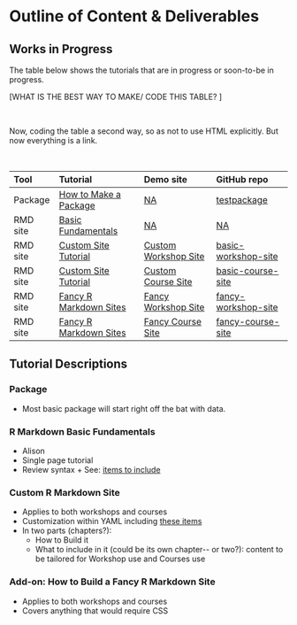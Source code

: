 # Outline of Content & Deliverables

## Works in Progress

The table below shows the tutorials that are in progress or soon-to-be in progress.
  
  [WHAT IS THE BEST WAY TO MAKE/ CODE THIS TABLE? ]
  





<!--html_preserve--><div id="htmlwidget-bb37175f2a0397c741d4" style="width:100%;height:auto;" class="datatables html-widget"></div>
<script type="application/json" data-for="htmlwidget-bb37175f2a0397c741d4">{"x":{"filter":"none","data":[["1","2","3","4","5","6"],["Package","RMD site","RMD site","RMD site","RMD site ","RMD site"],["How to make a package","Basic Fundamentals","Custom Site Tutorial","Custom Site Tutorial","Fancy R Markdown Sites","Fancy R Markdown Sites"],["NA","NA","<a href=\"https://rstudio4edu.github.io/basic-workshop-site/\">Custom Workshop site<\/a>","<a href=\"https://rstudio4edu.github.io/basic-course-website/\"> Custom Course site<\/a>","<a href=\"https://rstudio4edu.github.io/fancy-workshop-site/\">Fancy Workshop site<\/a>","<a href=\"https://rstudio4edu.github.io/fancy-course-site\"> Fancy Course Site<\/a>"],["<a href= \"https://github.com/rstudio4edu/testpackage\">test package<\/a>","TBA","<a href=\"https://github.com/rstudio4edu/basic-workshop=site\">basic-workshop-site<\/a>","<a href=\"https://github.com/rstudio4edu/basic-course-site\">basic-course-site<\/a>","<a href=\"https://github.com/rstudio4edu/fancy-workshop-site\" >fancy-workshop-site<\/a>","<a href=\"https://github.com/rstudio4edu/fancy-course-site\">fancy-course-site<\/a>"]],"container":"<table class=\"display\">\n  <thead>\n    <tr>\n      <th> <\/th>\n      <th>Tool<\/th>\n      <th>Tutorial<\/th>\n      <th>Demo Site<\/th>\n      <th>Repo<\/th>\n    <\/tr>\n  <\/thead>\n<\/table>","options":{"dom":"t","order":[],"autoWidth":false,"orderClasses":false,"columnDefs":[{"orderable":false,"targets":0}]}},"evals":[],"jsHooks":[]}</script><!--/html_preserve-->

<br>

Now, coding the table a second way, so as not to use HTML explicitly. But now everything is a link.

<br>




<table class="table table-hover" style="margin-left: auto; margin-right: auto;">
 <thead>
  <tr>
   <th style="text-align:left;"> Tool </th>
   <th style="text-align:left;"> Tutorial </th>
   <th style="text-align:left;"> Demo site </th>
   <th style="text-align:left;"> GitHub repo </th>
  </tr>
 </thead>
<tbody>
  <tr>
   <td style="text-align:left;"> Package </td>
   <td style="text-align:left;"> <a href="07-package-tutorial.html" style="     ">How to Make a Package</a> </td>
   <td style="text-align:left;"> <a href="NA" style="     ">NA</a> </td>
   <td style="text-align:left;"> <a href="https://github.com/rstudio4edu/testpackage" style="     ">testpackage</a> </td>
  </tr>
  <tr>
   <td style="text-align:left;"> RMD site </td>
   <td style="text-align:left;"> <a href="Basic%20Fundamentals" style="     ">Basic Fundamentals</a> </td>
   <td style="text-align:left;"> <a href="NA" style="     ">NA</a> </td>
   <td style="text-align:left;"> <a href="NA" style="     ">NA</a> </td>
  </tr>
  <tr>
   <td style="text-align:left;"> RMD site </td>
   <td style="text-align:left;"> <a href="r-markdown-custom-site-tutorial.html" style="     ">Custom Site Tutorial</a> </td>
   <td style="text-align:left;"> <a href="https://rstudio4edu.github.io/basic-workshop-site/" style="     ">Custom Workshop Site</a> </td>
   <td style="text-align:left;"> <a href="https://github.com/rstudio4edu/basic-workshop-site" style="     ">basic-workshop-site</a> </td>
  </tr>
  <tr>
   <td style="text-align:left;"> RMD site </td>
   <td style="text-align:left;"> <a href="r-markdown-custom-site-tutorial" style="     ">Custom Site Tutorial</a> </td>
   <td style="text-align:left;"> <a href="https://rstudio4edu.github.io/basic-course-website/" style="     ">Custom Course Site</a> </td>
   <td style="text-align:left;"> <a href="https://github.com/rstudio4edu/basic-course-site" style="     ">basic-course-site</a> </td>
  </tr>
  <tr>
   <td style="text-align:left;"> RMD site </td>
   <td style="text-align:left;"> <a href="fancy-rmarkdown-sites.html" style="     ">Fancy R Markdown Sites</a> </td>
   <td style="text-align:left;"> <a href="https://rstudio4edu.github.io/fancy-workshop-site/" style="     ">Fancy Workshop Site</a> </td>
   <td style="text-align:left;"> <a href="https://github.com/rstudio4edu/fancy-workshop-site" style="     ">fancy-workshop-site</a> </td>
  </tr>
  <tr>
   <td style="text-align:left;"> RMD site </td>
   <td style="text-align:left;"> <a href="fancy-rmarkdown-sites.html" style="     ">Fancy R Markdown Sites</a> </td>
   <td style="text-align:left;"> <a href="https://rstudio4edu.github.io/fancy-course-site" style="     ">Fancy Course Site</a> </td>
   <td style="text-align:left;"> <a href="https://github.com/rstudio4edu/fancy-course-site" style="     ">fancy-course-site</a> </td>
  </tr>
</tbody>
</table>

## Tutorial Descriptions

### Package

* Most basic package will start right off the bat with data. 

   
### R Markdown Basic Fundamentals

* Alison
* Single page tutorial
* Review syntax
      + See: [items to include](https://github.com/rstudio4edu/rmd-tutorial-workshop/issues/5)    
      
### Custom R Markdown Site
* Applies to both workshops and courses
* Customization within YAML including [these items](https://github.com/rstudio4edu/rmd-tutorial-workshop/issues/5)
* In two parts (chapters?): 
  + How to Build it 
  + What to include in it (could be its own chapter-- or two?): content to be tailored for Workshop use and Courses use
      
### Add-on: How to Build a Fancy R Markdown Site
  + Applies to both workshops and courses
  + Covers anything that would require CSS
     
    
### 
